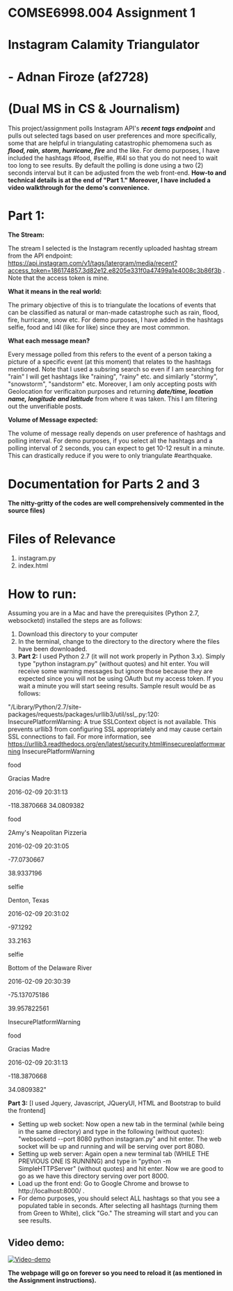 # COMSE6998.004 Assignment 1 

# Instagram Calamity Triangulator

# - Adnan Firoze (af2728)
# (Dual MS in CS & Journalism)

This project/assignment polls Instagram API's ***recent tags endpoint*** and pulls out selected tags based on user preferences and more specifically, some that are helpful in triangulating catastrophic phemomena such as ***flood, rain, storm, hurricane, fire*** and the like. For demo purposes, I have included the hashtags #food, #selfie, #l4l so that you do not need to wait too long to see results. By default the polling is done using a two (2) seconds interval but it can be adjusted from the web front-end. **How-to and technical details is at the end of "Part 1." Moreover, I have included a video walkthrough for the demo's convenience.**

# Part 1:

**The Stream:**

The stream I selected is the Instagram recently uploaded hashtag stream from the API endpoint: https://api.instagram.com/v1/tags/latergram/media/recent?access_token=186174857.3d82e12.e8205e331f0a47499a1e4008c3b86f3b .
Note that the access token is mine. 

**What it means in the real world:**

The primary objective of this is to triangulate the locations of events that can be classified as natural or man-made catastrophe such as rain, flood, fire, hurricane, snow etc. For demo purposes, I have added in the hashtags selfie, food and l4l (like for like) since they are most commmon. 

**What each message mean?**

Every message polled from this refers to the event of a person taking a picture of a specific event (at this moment) that relates to the hashtags mentioned. Note that I used a subsring search so even if I am searching for "rain" I will get hashtags like "raining", "rainy" etc. and similarly "stormy", "snowstorm", "sandstorm" etc. Moreover, I am only accepting posts with Geolocation for verificaiton purposes and returning ***date/time, location name, longitude and latitude*** from where it was taken. This I am filtering out the unverifiable posts. 

**Volume of Message expected:**

The volume of message really depends on user preference of hashtags and polling interval. For demo purposes, if you select all the hashtags and a polling interval of 2 seconds, you can expect to get 10-12 result in a minute. This can drastically reduce if you were to only triangulate #earthquake. 


# Documentation for Parts 2 and 3 
**The nitty-gritty of the codes are well comprehensively commented in the source files)**

# Files of Relevance

1. instagram.py
2. index.html

# How to run:

Assuming you are in a Mac and have the prerequisites (Python 2.7, websocketd) installed the steps are as follows:

1. Download this directory to your computer
2. In the terminal, change to the directory to the directory where the files have been downloaded.
3. **Part 2:** I used Python 2.7 (it will not work properly in Python 3.x). Simply type "python instagram.py" (without quotes) and hit enter. You will receive some warning messages but ignore those because they are expected since you will not be using OAuth but my access token. If you wait a minute you will start seeing results. Sample result would be as follows:

"/Library/Python/2.7/site-packages/requests/packages/urllib3/util/ssl_.py:120: InsecurePlatformWarning: A true SSLContext object is not available. This prevents urllib3 from configuring SSL appropriately and may cause certain SSL connections to fail. For more information, see https://urllib3.readthedocs.org/en/latest/security.html#insecureplatformwarning
InsecurePlatformWarning

food

Gracias Madre

2016-02-09 20:31:13

-118.3870668
34.0809382

food

2Amy's Neapolitan Pizzeria

2016-02-09 20:31:05

-77.0730667

38.9337196

selfie

Denton, Texas

2016-02-09 20:31:02

-97.1292

33.2163

selfie

Bottom of the Delaware River

2016-02-09 20:30:39

-75.137075186

39.957822561

  InsecurePlatformWarning

food

Gracias Madre

2016-02-09 20:31:13

-118.3870668

34.0809382"

**Part 3:** [I used Jquery, Javascript, JQueryUI, HTML and Bootstrap to build the frontend] 

 * Setting up web socket: Now open a new tab in the terminal (while being in the same directory) and type in the following (without quotes): "websocketd --port 8080 python instagram.py" and hit enter. The web socket will be up and running and will be serving over port 8080. 
 * Setting up web server: Again open a new terminal tab (WHILE THE PREVIOUS ONE IS RUNNING) and type in "python -m SimpleHTTPServer" (without quotes) and hit enter. Now we are good to go as we have this directory serving over port 8000. 
 * Load up the front end: Go to Google Chrome and browse to http://localhost:8000/ . 
 * For demo purposes, you should select ALL hashtags so that you see a populated table in seconds. After selecting all hashtags (turning them from Green to White), click "Go." The streaming will start and you can see results.

## Video demo: 

[![Video-demo](http://img.youtube.com/vi/keRvLc7Hibk/0.jpg)](http://www.youtube.com/watch?v=keRvLc7Hibk)

**The webpage will go on forever so you need to reload it (as mentioned in the Assignment instructions).**
